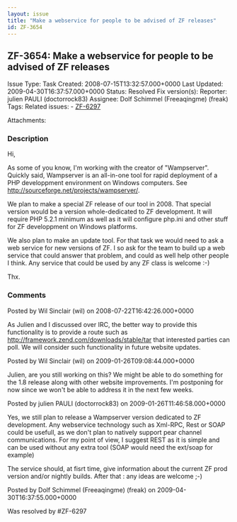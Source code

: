 ```yaml
---
layout: issue
title: "Make a webservice for people to be advised of ZF releases"
id: ZF-3654
---
```


ZF-3654: Make a webservice for people to be advised of ZF releases
------------------------------------------------------------------

 Issue Type: Task Created: 2008-07-15T13:32:57.000+0000 Last Updated: 2009-04-30T16:37:57.000+0000 Status: Resolved Fix version(s): 
 Reporter:  julien PAULI (doctorrock83)  Assignee:  Dolf Schimmel (Freeaqingme) (freak)  Tags: 
 Related issues: - [ZF-6297](/issues/browse/ZF-6297)
 
 Attachments: 
### Description

Hi,

As some of you know, I'm working with the creator of "Wampserver". Quickly said, Wampserver is an all-in-one tool for rapid deployment of a PHP developpment environment on Windows computers. See <http://sourceforge.net/projects/wampserver/>.

We plan to make a special ZF release of our tool in 2008. That special version would be a version whole-dedicated to ZF development. It will require PHP 5.2.1 minimum as well as it will configure php.ini and other stuff for ZF developpment on Windows platforms.

We also plan to make an update tool. For that task we would need to ask a web service for new versions of ZF. I so ask for the team to build up a web service that could answer that problem, and could as well help other people I think. Any service that could be used by any ZF class is welcome :-)

Thx.

 

 

### Comments

Posted by Wil Sinclair (wil) on 2008-07-22T16:42:26.000+0000

As Julien and I discussed over IRC, the better way to provide this functionality is to provide a route such as <http://framework.zend.com/downloads/stable/tar> that interested parties can poll. We will consider such functionality in future website updates.

 

 

Posted by Wil Sinclair (wil) on 2009-01-26T09:08:44.000+0000

Julien, are you still working on this? We might be able to do something for the 1.8 release along with other website improvements. I'm postponing for now since we won't be able to address it in the next few weeks.

 

 

Posted by julien PAULI (doctorrock83) on 2009-01-26T11:46:58.000+0000

Yes, we still plan to release a Wampserver version dedicated to ZF development. Any webservice technology such as Xml-RPC, Rest or SOAP could be usefull, as we don't plan to natively support pear channel communications. For my point of view, I suggest REST as it is simple and can be used without any extra tool (SOAP would need the ext/soap for example)

The service should, at fisrt time, give information about the current ZF prod version and/or nightly builds. After that : any ideas are welcome ;-)

 

 

Posted by Dolf Schimmel (Freeaqingme) (freak) on 2009-04-30T16:37:55.000+0000

Was resolved by #ZF-6297

 

 
